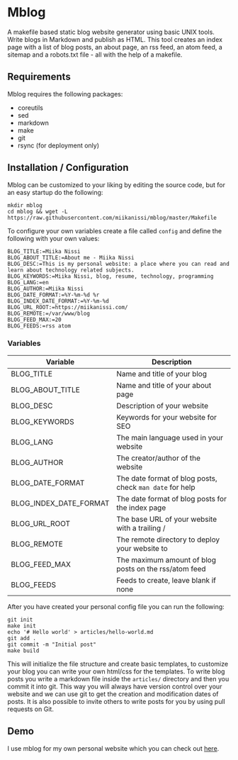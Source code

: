 # Mblog

A makefile based static blog website generator using basic UNIX tools. Write blogs in Markdown and publish as HTML. This tool creates an index page with a list of blog posts, an about page, an rss feed, an atom feed, a sitemap and a robots.txt file - all with the help of a makefile.

## Requirements

Mblog requires the following packages:

* coreutils
* sed
* markdown
* make
* git
* rsync (for deployment only)

## Installation / Configuration

Mblog can be customized to your liking by editing the source code, but for an easy startup do the following:

    mkdir mblog
    cd mblog && wget -L https://raw.githubusercontent.com/miikanissi/mblog/master/Makefile

To configure your own variables create a file called `config` and define the following with your own values:

    BLOG_TITLE:=Miika Nissi
    BLOG_ABOUT_TITLE:=About me - Miika Nissi
    BLOG_DESC:=This is my personal website: a place where you can read and learn about technology related subjects.
    BLOG_KEYWORDS:=Miika Nissi, blog, resume, technology, programming
    BLOG_LANG:=en
    BLOG_AUTHOR:=Miika Nissi
    BLOG_DATE_FORMAT:=%Y-%m-%d %r
    BLOG_INDEX_DATE_FORMAT:=%Y-%m-%d
    BLOG_URL_ROOT:=https://miikanissi.com/
    BLOG_REMOTE:=/var/www/blog
    BLOG_FEED_MAX:=20
    BLOG_FEEDS:=rss atom

### Variables

| Variable               | Description                                              |
| ---                    | ---                                                      |
| BLOG_TITLE             | Name and title of your blog                              |
| BLOG_ABOUT_TITLE       | Name and title of your about page                        |
| BLOG_DESC              | Description of your website                              |
| BLOG_KEYWORDS          | Keywords for your website for SEO                        |
| BLOG_LANG              | The main language used in your website                   |
| BLOG_AUTHOR            | The creator/author of the website                        |
| BLOG_DATE_FORMAT       | The date format of blog posts, check `man date` for help |
| BLOG_INDEX_DATE_FORMAT | The date format of blog posts for the index page         |
| BLOG_URL_ROOT          | The base URL of your website with a trailing /           |
| BLOG_REMOTE            | The remote directory to deploy your website to           |
| BLOG_FEED_MAX          | The maximum amount of blog posts on the rss/atom feed    |
| BLOG_FEEDS             | Feeds to create, leave blank if none                     |

After you have created your personal config file you can run the following:

    git init
    make init
    echo '# Hello world' > articles/hello-world.md
    git add .
    git commit -m "Initial post"
    make build

This will initialize the file structure and create basic templates, to customize your blog you can write your own html/css for the templates. To write blog posts you write a markdown file inside the `articles/` directory and then you commit it into git. This way you will always have version control over your website and we can use git to get the creation and modification dates of posts. It is also possible to invite others to write posts for you by using pull requests on Git. 

## Demo

I use mblog for my own personal website which you can check out [here](https://miikanissi.com/).
